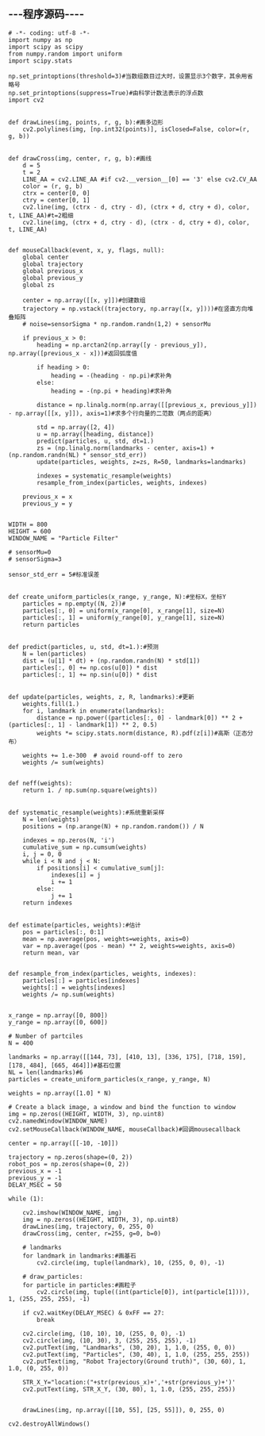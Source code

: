 ---程序源码----
---------

    # -*- coding: utf-8 -*-
    import numpy as np
    import scipy as scipy
    from numpy.random import uniform
    import scipy.stats

    np.set_printoptions(threshold=3)#当数组数目过大时，设置显示3个数字，其余用省略号
    np.set_printoptions(suppress=True)#由科学计数法表示的浮点数
    import cv2


    def drawLines(img, points, r, g, b):#画多边形
        cv2.polylines(img, [np.int32(points)], isClosed=False, color=(r, g, b))


    def drawCross(img, center, r, g, b):#画线
        d = 5
        t = 2
        LINE_AA = cv2.LINE_AA #if cv2.__version__[0] == '3' else cv2.CV_AA
        color = (r, g, b)
        ctrx = center[0, 0]
        ctry = center[0, 1]
        cv2.line(img, (ctrx - d, ctry - d), (ctrx + d, ctry + d), color, t, LINE_AA)#t=2粗细
        cv2.line(img, (ctrx + d, ctry - d), (ctrx - d, ctry + d), color, t, LINE_AA)


    def mouseCallback(event, x, y, flags, null):
        global center
        global trajectory
        global previous_x
        global previous_y
        global zs

        center = np.array([[x, y]])#创建数组
        trajectory = np.vstack((trajectory, np.array([x, y])))#在竖直方向堆叠矩阵
        # noise=sensorSigma * np.random.randn(1,2) + sensorMu

        if previous_x > 0:
            heading = np.arctan2(np.array([y - previous_y]), np.array([previous_x - x]))#返回弧度值

            if heading > 0:
                heading = -(heading - np.pi)#求补角
            else:
                heading = -(np.pi + heading)#求补角

            distance = np.linalg.norm(np.array([[previous_x, previous_y]]) - np.array([[x, y]]), axis=1)#求多个行向量的二范数（两点的距离）

            std = np.array([2, 4])
            u = np.array([heading, distance])
            predict(particles, u, std, dt=1.)
            zs = (np.linalg.norm(landmarks - center, axis=1) + (np.random.randn(NL) * sensor_std_err))
            update(particles, weights, z=zs, R=50, landmarks=landmarks)

            indexes = systematic_resample(weights)
            resample_from_index(particles, weights, indexes)

        previous_x = x
        previous_y = y


    WIDTH = 800
    HEIGHT = 600
    WINDOW_NAME = "Particle Filter"

    # sensorMu=0
    # sensorSigma=3

    sensor_std_err = 5#标准误差


    def create_uniform_particles(x_range, y_range, N):#坐标X，坐标Y
        particles = np.empty((N, 2))#
        particles[:, 0] = uniform(x_range[0], x_range[1], size=N)
        particles[:, 1] = uniform(y_range[0], y_range[1], size=N)
        return particles


    def predict(particles, u, std, dt=1.):#预测
        N = len(particles)
        dist = (u[1] * dt) + (np.random.randn(N) * std[1])
        particles[:, 0] += np.cos(u[0]) * dist
        particles[:, 1] += np.sin(u[0]) * dist


    def update(particles, weights, z, R, landmarks):#更新
        weights.fill(1.)
        for i, landmark in enumerate(landmarks):
            distance = np.power((particles[:, 0] - landmark[0]) ** 2 + (particles[:, 1] - landmark[1]) ** 2, 0.5)
            weights *= scipy.stats.norm(distance, R).pdf(z[i])#高斯（正态分布）

        weights += 1.e-300  # avoid round-off to zero
        weights /= sum(weights)


    def neff(weights):
        return 1. / np.sum(np.square(weights))


    def systematic_resample(weights):#系统重新采样
        N = len(weights)
        positions = (np.arange(N) + np.random.random()) / N

        indexes = np.zeros(N, 'i')
        cumulative_sum = np.cumsum(weights)
        i, j = 0, 0
        while i < N and j < N:
            if positions[i] < cumulative_sum[j]:
                indexes[i] = j
                i += 1
            else:
                j += 1
        return indexes


    def estimate(particles, weights):#估计
        pos = particles[:, 0:1]
        mean = np.average(pos, weights=weights, axis=0)
        var = np.average((pos - mean) ** 2, weights=weights, axis=0)
        return mean, var


    def resample_from_index(particles, weights, indexes):
        particles[:] = particles[indexes]
        weights[:] = weights[indexes]
        weights /= np.sum(weights)


    x_range = np.array([0, 800])
    y_range = np.array([0, 600])

    # Number of partciles
    N = 400

    landmarks = np.array([[144, 73], [410, 13], [336, 175], [718, 159], [178, 484], [665, 464]])#基石位置
    NL = len(landmarks)#6
    particles = create_uniform_particles(x_range, y_range, N)

    weights = np.array([1.0] * N)

    # Create a black image, a window and bind the function to window
    img = np.zeros((HEIGHT, WIDTH, 3), np.uint8)
    cv2.namedWindow(WINDOW_NAME)
    cv2.setMouseCallback(WINDOW_NAME, mouseCallback)#回调mousecallback

    center = np.array([[-10, -10]])

    trajectory = np.zeros(shape=(0, 2))
    robot_pos = np.zeros(shape=(0, 2))
    previous_x = -1
    previous_y = -1
    DELAY_MSEC = 50

    while (1):

        cv2.imshow(WINDOW_NAME, img)
        img = np.zeros((HEIGHT, WIDTH, 3), np.uint8)
        drawLines(img, trajectory, 0, 255, 0)
        drawCross(img, center, r=255, g=0, b=0)

        # landmarks
        for landmark in landmarks:#画基石
            cv2.circle(img, tuple(landmark), 10, (255, 0, 0), -1)

        # draw_particles:
        for particle in particles:#画粒子
            cv2.circle(img, tuple((int(particle[0]), int(particle[1]))), 1, (255, 255, 255), -1)

        if cv2.waitKey(DELAY_MSEC) & 0xFF == 27:
            break

        cv2.circle(img, (10, 10), 10, (255, 0, 0), -1)
        cv2.circle(img, (10, 30), 3, (255, 255, 255), -1)
        cv2.putText(img, "Landmarks", (30, 20), 1, 1.0, (255, 0, 0))
        cv2.putText(img, "Particles", (30, 40), 1, 1.0, (255, 255, 255))
        cv2.putText(img, "Robot Trajectory(Ground truth)", (30, 60), 1, 1.0, (0, 255, 0))

        STR_X_Y="location:("+str(previous_x)+','+str(previous_y)+')'
        cv2.putText(img, STR_X_Y, (30, 80), 1, 1.0, (255, 255, 255))


        drawLines(img, np.array([[10, 55], [25, 55]]), 0, 255, 0)

    cv2.destroyAllWindows()
